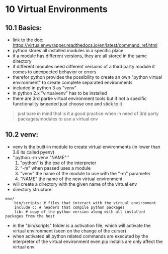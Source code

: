 # 10 Virtual Environments
## 10.1 Basics:
- link to the doc: https://virtualenvwrapper.readthedocs.io/en/latest/command_ref.html
- python stores all installed modules in a specific place
- if a module has different versions, they are all stored in the same directory
- if different modules need different versions of a third party module it comes to unexpected behavior or errors
- therefor python provides the possibility to create an own "python virtual environment" to create complete separated environments
- included in python 3 as "venv"
- in python 2.x "virtualvenv" has to be installed
- there are 3rd partie virtual environment tools but if not a specific functionality isneeded just choose one and stick to it
> just bare in mind that is it a good practice when in need of 3rd party packages/modules to use a virtual env

## 10.2 venv:
- venv is the built-in module to create virtual environments (in lower than 3.6 its called pyenv)
- ''python -m venv "NAME"''
    1. "python" is the exe of the interpreter
    2. "-m" when passed uses a module
    3. "venv" the name of the module to use with the "-m" parameter
    4. "NAME" the name of the new virtual environment
- will create a directory with the given name of the virtual env
- directory structure:
>
    env/
        bin/scripts: # files that interact with the virtual environment
        include c: # headers that compile python packages
        lib: # copy of the python version along with all installed packages from the host
- in the "bin/scripts" folder is a activation file, which will activate the virtual environment (seen on the change of the curser)
- when activated all python related commands are executed by the interpreter of the virtual environment even pip installs are only affect the virtual env
